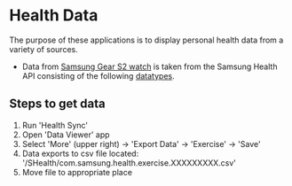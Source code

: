 # Health Data

The purpose of these applications is to display personal health data from a variety of sources.

* Data from [Samsung Gear S2 watch](https://www.samsung.com/us/support/owners/product/gear-s2-sport-bluetooth) is taken from the Samsung Health API consisting of the following [datatypes](https://developer.samsung.com/health/server/api/data-types).

## Steps to get data

1. Run 'Health Sync'
2. Open 'Data Viewer' app
3. Select 'More' (upper right) -> 'Export Data' -> 'Exercise' -> 'Save'
4. Data exports to csv file located:  '/SHealth/com.samsung.health.exercise.XXXXXXXXX.csv'
5. Move file to appropriate place

